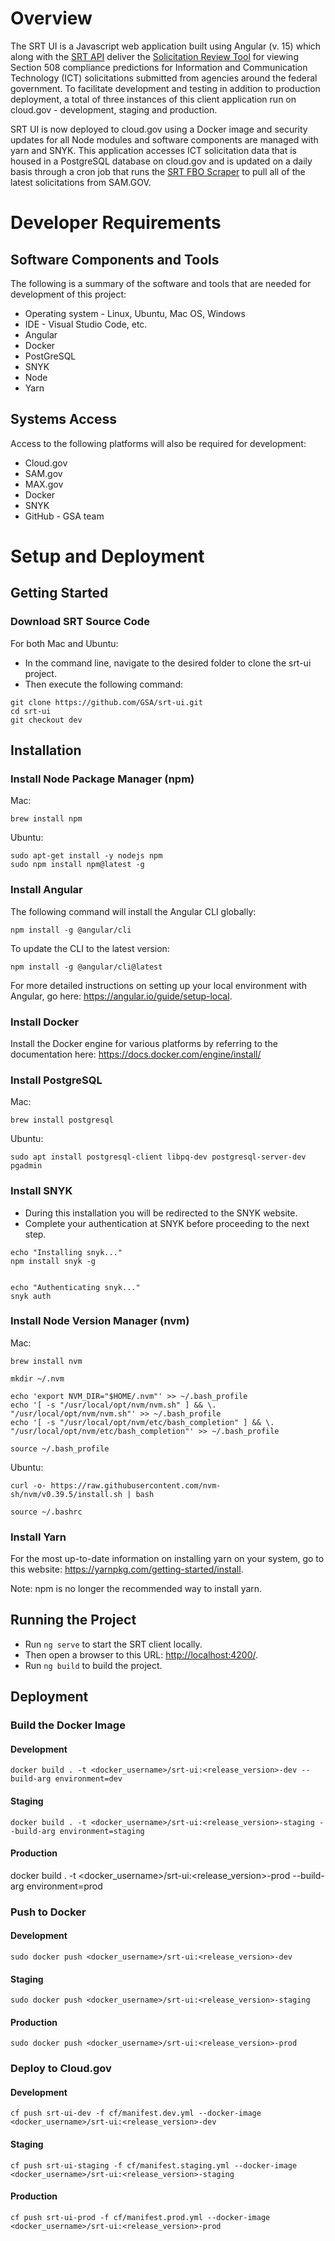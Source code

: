 # Overview 
The SRT UI is a Javascript web application built using Angular (v. 15) which along with the [SRT API](https://github.com/GSA/srt-api) deliver the [Solicitation Review Tool](https://srt.app.cloud.gov/auth) for viewing Section 508 compliance predictions for Information and Communication Technology (ICT) solicitations submitted from agencies around the federal government. To facilitate development and testing in addition to production deployment, a total of three instances of this client application run on cloud.gov - development, staging and production. 

SRT UI is now deployed to cloud.gov using a Docker image and security updates for all Node modules and software components are managed with yarn and SNYK. This application accesses ICT solicitation data that is housed in a PostgreSQL database on cloud.gov and is updated on a daily basis through a cron job that runs the [SRT FBO Scraper](https://github.com/GSA/srt-fbo-scraper) to pull all of the latest solicitations from SAM.GOV. 

# Developer Requirements 
## Software Components and Tools 
The following is a summary of the software and tools that are needed for development of this project: 
* Operating system - Linux, Ubuntu, Mac OS, Windows 
* IDE - Visual Studio Code, etc. 
* Angular 
* Docker 
* PostGreSQL
* SNYK 
* Node 
* Yarn 
## Systems Access 
Access to the following platforms will also be required for development: 
* Cloud.gov 
* SAM.gov 
* MAX.gov 
* Docker 
* SNYK 
* GitHub - GSA team 
# Setup and Deployment  
## Getting Started
### Download SRT Source Code 
For both Mac and Ubuntu: 
* In the command line, navigate to the desired folder to clone the srt-ui project. 
* Then execute the following command: 
```
git clone https://github.com/GSA/srt-ui.git
cd srt-ui
git checkout dev
```
## Installation 
### Install Node Package Manager (npm)
Mac:
```
brew install npm
```
Ubuntu:
```
sudo apt-get install -y nodejs npm
sudo npm install npm@latest -g
```
### Install Angular  
The following command will install the Angular CLI globally: 
```
npm install -g @angular/cli
```

To update the CLI to the latest version: 
```
npm install -g @angular/cli@latest 
```
For more detailed instructions on setting up your local environment with Angular, go here: <https://angular.io/guide/setup-local>. 
### Install Docker
Install the Docker engine for various platforms by referring to the documentation here: <https://docs.docker.com/engine/install/> 
### Install PostgreSQL
Mac:
```
brew install postgresql
```

Ubuntu:
```
sudo apt install postgresql-client libpq-dev postgresql-server-dev pgadmin
```
### Install SNYK
* During this installation you will be redirected to the SNYK website.
* Complete your authentication at SNYK before proceeding to the next step.
```
echo "Installing snyk..."
npm install snyk -g


echo "Authenticating snyk..."
snyk auth
```
### Install Node Version Manager (nvm)
Mac:
```
brew install nvm

mkdir ~/.nvm

echo 'export NVM_DIR="$HOME/.nvm"' >> ~/.bash_profile
echo '[ -s "/usr/local/opt/nvm/nvm.sh" ] && \. "/usr/local/opt/nvm/nvm.sh"' >> ~/.bash_profile
echo '[ -s "/usr/local/opt/nvm/etc/bash_completion" ] && \. "/usr/local/opt/nvm/etc/bash_completion"' >> ~/.bash_profile

source ~/.bash_profile
```
Ubuntu:
```
curl -o- https://raw.githubusercontent.com/nvm-sh/nvm/v0.39.5/install.sh | bash

source ~/.bashrc
```
### Install Yarn 
For the most up-to-date information on installing yarn on your system, go to this website: <https://yarnpkg.com/getting-started/install>.

Note: npm is no longer the recommended way to install yarn. 

## Running the Project 
* Run `ng serve` to start the SRT client locally. 
* Then open a browser to this URL: <http://localhost:4200/>. 
* Run `ng build` to build the project. 
## Deployment 
### Build the Docker Image
####  Development 
```
docker build . -t <docker_username>/srt-ui:<release_version>-dev --build-arg environment=dev 
```
####  Staging 
```
docker build . -t <docker_username>/srt-ui:<release_version>-staging --build-arg environment=staging 
```
#### Production 
docker build . -t <docker_username>/srt-ui:<release_version>-prod --build-arg environment=prod 

### Push to Docker  
####  Development 
```
sudo docker push <docker_username>/srt-ui:<release_version>-dev 
```
####  Staging 
```
sudo docker push <docker_username>/srt-ui:<release_version>-staging 
```
#### Production 
```
sudo docker push <docker_username>/srt-ui:<release_version>-prod 
```
### Deploy to Cloud.gov
####  Development 
```
cf push srt-ui-dev -f cf/manifest.dev.yml --docker-image <docker_username>/srt-ui:<release_version>-dev
```
####  Staging 
```
cf push srt-ui-staging -f cf/manifest.staging.yml --docker-image <docker_username>/srt-ui:<release_version>-staging
```
#### Production 
```
cf push srt-ui-prod -f cf/manifest.prod.yml --docker-image <docker_username>/srt-ui:<release_version>-prod
```
